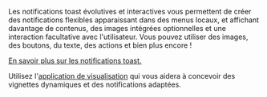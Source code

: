 ﻿Les notifications toast évolutives et interactives vous permettent de créer des notifications flexibles apparaissant dans des menus locaux, et affichant davantage de contenus, des images intégrées optionnelles et une interaction facultative avec l'utilisateur. Vous pouvez utiliser des images, des boutons, du texte, des actions et bien plus encore !

[En savoir plus sur les notifications toast.](https://docs.microsoft.com/en-us/windows/uwp/controls-and-patterns/tiles-and-notifications-adaptive-interactive-toasts)

Utilisez l'[application de visualisation](https://docs.microsoft.com/en-us/windows/uwp/controls-and-patterns/tiles-and-notifications-notifications-visualizer) qui vous aidera à concevoir des vignettes dynamiques et des notifications adaptées.

